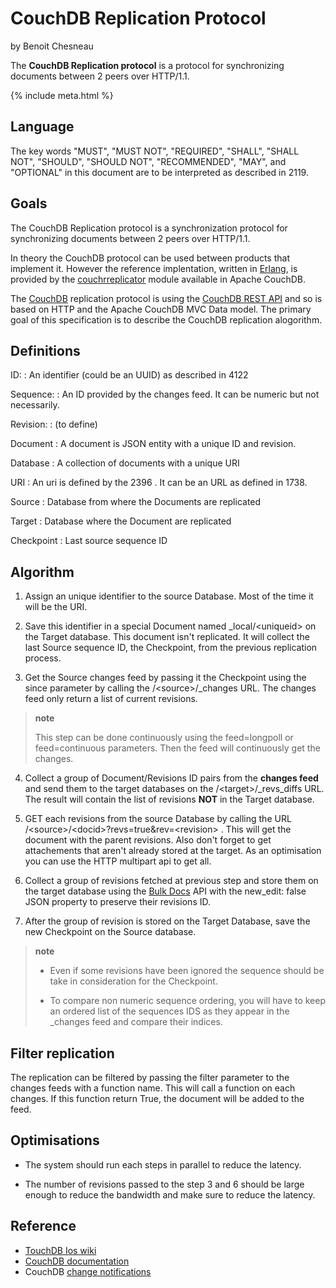 # CouchDB Replication Protocol

by Benoit Chesneau

The **CouchDB Replication protocol** is a protocol for synchronizing
documents between 2 peers over HTTP/1.1.

{% include meta.html %}

## Language

The key words "MUST", "MUST NOT", "REQUIRED", "SHALL", "SHALL NOT",
"SHOULD", "SHOULD NOT", "RECOMMENDED", "MAY", and "OPTIONAL" in this
document are to be interpreted as described in 2119.

## Goals

The CouchDB Replication protocol is a synchronization protocol for
synchronizing documents between 2 peers over HTTP/1.1.

In theory the CouchDB protocol can be used between products that
implement it. However the reference implentation, written in
[Erlang](http://erlang.org), is provided by the
[couchrreplicator](https://github.com/apache/couchdb/tree/master/src/couch_replicator)
module available in Apache CouchDB.

The [CouchDB](http://couchdb.apache.org) replication protocol is using
the [CouchDB REST API](http://wiki.apache.org/couchdb/Reference) and so
is based on HTTP and the Apache CouchDB MVC Data model. The primary goal
of this specification is to describe the CouchDB replication alogorithm.

## Definitions


ID:
:   An identifier (could be an UUID) as described in 4122

Sequence:
:   An ID provided by the changes feed. It can be numeric but not
    necessarily.

Revision:
:   (to define)

Document
:   A document is JSON entity with a unique ID and revision.

Database
:   A collection of documents with a unique URI

URI
:   An uri is defined by the 2396 . It can be an URL as defined in 1738.

Source
:   Database from where the Documents are replicated

Target
:   Database where the Document are replicated

Checkpoint
:   Last source sequence ID

## Algorithm

1.  Assign an unique identifier to the source Database. Most of the time
    it will be the URI.

2.  Save this identifier in a special Document named
    \_local/\<uniqueid\> on the Target database. This document isn't
    replicated. It will collect the last Source sequence ID, the
    Checkpoint, from the previous replication process.

3.  Get the Source changes feed by passing it the Checkpoint using the
    since parameter by calling the /\<source\>/\_changes URL. The
    changes feed only return a list of current revisions.

> **note**
>
> This step can be done continuously using the feed=longpoll or
> feed=continuous parameters. Then the feed will continuously get the
> changes.

4.  Collect a group of Document/Revisions ID pairs from the **changes
    feed** and send them to the target databases on the
    /\<target\>/\_revs\_diffs URL. The result will contain the list of
    revisions **NOT** in the Target database.

5.  GET each revisions from the source Database by calling the URL
    /\<source\>/\<docid\>?revs=true&rev=\<revision\> . This will get the
    document with the parent revisions. Also don't forget to get
    attachements that aren't already stored at the target. As an
    optimisation you can use the HTTP multipart api to get all.

6.  Collect a group of revisions fetched at previous step and store them
    on the target database using the [Bulk
    Docs](http://wiki.apache.org/couchdb/HTTP_Document_API#Bulk_Docs)
    API with the new\_edit: false JSON property to preserve their
    revisions ID.

7.  After the group of revision is stored on the Target Database, save
    the new Checkpoint on the Source database.

> **note**
>
> -   Even if some revisions have been ignored the sequence should be
>     take in consideration for the Checkpoint.
>
> -   To compare non numeric sequence ordering, you will have to keep an
>     ordered list of the sequences IDS as they appear in the \_changes
>     feed and compare their indices.
>

## Filter replication


The replication can be filtered by passing the filter parameter to the
changes feeds with a function name. This will call a function on each
changes. If this function return True, the document will be added to the
feed.

## Optimisations


-   The system should run each steps in parallel to reduce the latency.

-   The number of revisions passed to the step 3 and 6 should be large
    enough to reduce the bandwidth and make sure to reduce the latency.

## Reference

-   [TouchDB Ios
    wiki](https://github.com/couchbaselabs/TouchDB-iOS/wiki/Replication-Algorithm)
-   [CouchDB documentation](http://wiki.apache.org/couchdb/Replication)
-   CouchDB [change
    notifications](http://guide.couchdb.org/draft/notifications.html)

